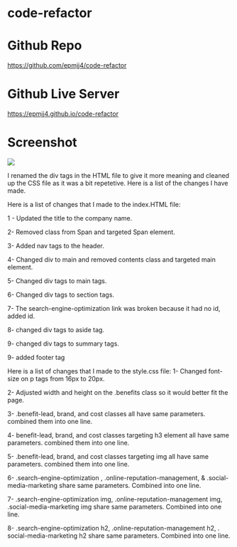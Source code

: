# code-refactor

# Github Repo

https://github.com/epmjj4/code-refactor

# Github Live Server

https://epmjj4.github.io/code-refactor

# Screenshot
![](assets/images/github-screenshot.png)


I renamed the div tags in the HTML file to give it more meaning and cleaned up the CSS file as it was a bit repetetive. Here is a list of the changes I have made. 

Here is a list of changes that I made to the index.HTML file:

1 - Updated the title to the company name.

2- Removed class from Span and targeted Span element.

3- Added nav tags to the header.

4- Changed div to main and removed contents class and targeted main element.

5- Changed div tags to main tags.

6- Changed div tags to section tags.

7- The search-engine-optimization link was broken because it had no id, added id.

8- changed div tags to aside tag.

9- changed div tags to summary tags.

9- added footer tag

Here is a list of changes that I made to the style.css file:
1- Changed font-size on p tags from 16px to 20px.

2- Adjusted width and height on the .benefits class so it would better fit the page.

3- .benefit-lead, brand, and cost classes all have same parameters. combined them into one line.

4- benefit-lead, brand, and cost classes targeting h3 element all have same parameters. combined them into one line. 

5- .benefit-lead, brand, and cost classes targeting img all have same parameters. combined them into one line.

6- .search-engine-optimization , .online-reputation-management, & .social-media-marketing share same parameters. Combined into one line.

7- .search-engine-optimization img, .online-reputation-management img, .social-media-marketing img share same parameters. Combined into one line. 

8- .search-engine-optimization h2, .online-reputation-management h2,  .   social-media-marketing h2 share same parameters. Combined into one line.
